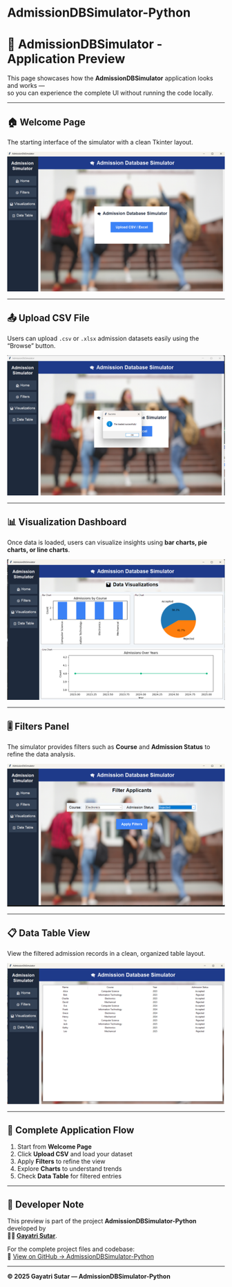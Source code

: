 # AdmissionDBSimulator-Python



# 🎨 AdmissionDBSimulator - Application Preview

This page showcases how the **AdmissionDBSimulator** application looks and works —  
so you can experience the complete UI without running the code locally.

---

## 🏠 Welcome Page

The starting interface of the simulator with a clean Tkinter layout.

![Welcome Page](https://github.com/GayatriSutar2004/AdmissionDBSimulator-Python/blob/main/images/Screenshot%202025-10-27%20122407.png)

---

## 📤 Upload CSV File

Users can upload `.csv` or `.xlsx` admission datasets easily using the “Browse” button.

![Upload CSV](https://github.com/GayatriSutar2004/AdmissionDBSimulator-Python/blob/main/images/Screenshot%202025-10-27%20122434.png)

---

## 📊 Visualization Dashboard

Once data is loaded, users can visualize insights using **bar charts, pie charts, or line charts**.

![Visualization](https://github.com/GayatriSutar2004/AdmissionDBSimulator-Python/blob/main/images/Screenshot%202025-10-27%20122459.png)

---

## 🎚️ Filters Panel

The simulator provides filters such as **Course** and **Admission Status** to refine the data analysis.

![Filters](https://github.com/GayatriSutar2004/AdmissionDBSimulator-Python/blob/main/images/Screenshot%202025-10-27%20122531.png)

---

## 📋 Data Table View

View the filtered admission records in a clean, organized table layout.

![Data Table](https://github.com/GayatriSutar2004/AdmissionDBSimulator-Python/blob/main/images/Screenshot%202025-10-27%20122630.png)

---

## 🧭 Complete Application Flow

1. Start from **Welcome Page**  
2. Click **Upload CSV** and load your dataset  
3. Apply **Filters** to refine the view  
4. Explore **Charts** to understand trends  
5. Check **Data Table** for filtered entries  

---

## 💬 Developer Note

This preview is part of the project **AdmissionDBSimulator-Python** developed by  
**👩‍💻 [Gayatri Sutar](https://github.com/GayatriSutar2004)**.  

For the complete project files and codebase:  
🔗 [View on GitHub → AdmissionDBSimulator-Python](https://github.com/GayatriSutar2004/AdmissionDBSimulator-Python)

---

**© 2025 Gayatri Sutar — AdmissionDBSimulator-Python**
